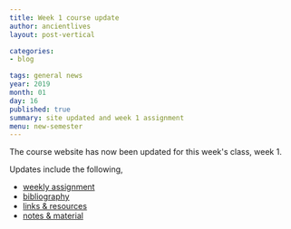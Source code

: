 ```yaml
---
title: Week 1 course update
author: ancientlives
layout: post-vertical

categories:
- blog

tags: general news
year: 2019
month: 01
day: 16
published: true
summary: site updated and week 1 assignment
menu: new-semester
---
```


The course website has now been updated for this week's class, week 1.

Updates include the following,

* [weekly assignment](/weekly_assignment)
* [bibliography](/bibliography)
* [links & resources](/links)
* [notes & material](/notes)
